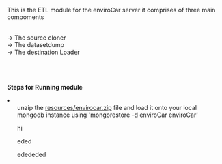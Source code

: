 This is the ETL module for the enviroCar server
 it comprises of three main compoments
 <br/>
 <br/>

<div bgcolor="grey">
 -> The source cloner <br/>
 -> The datasetdump   <br/>
 -> The destination Loader <br/>
 </div> <br/> <br/> <br/>

<b> Steps for Running module </b>

<li>
<ul>unzip the <a href="https://github.com/gotodeepak1122/enviroCar-server/tree/master/etl/src/main/resources/EnviroCarTestData" >resources/envirocar.zip</a> file and load it onto your local mongodb instance using 'mongorestore -d enviroCar enviroCar' </ul>
<ul>hi</ul>
<ul>eded</ul>
<ul>edededed</ul>
</li>

